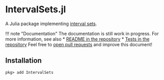 # IntervalSets.jl

A Julia package implementing [interval sets](https://en.wikipedia.org/wiki/Interval_(mathematics)).

!!! note "Documentation"
    The documentation is still work in progress.
    For more information, see also
    * [README in the repository](https://github.com/JuliaMath/IntervalSets.jl)
    * [Tests in the repository](https://github.com/JuliaMath/IntervalSets.jl/tree/master/test)
    Feel free to [open pull requests](https://github.com/JuliaMath/IntervalSets.jl/pulls) and improve this document!

## Installation
```
pkg> add IntervalSets
```
